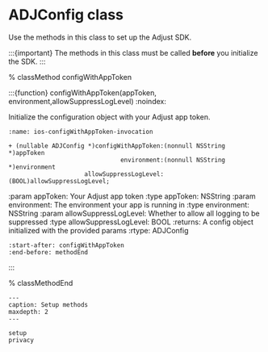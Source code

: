 # ADJConfig class

Use the methods in this class to set up the Adjust SDK.

:::{important}
The methods in this class must be called **before** you initialize the SDK.
:::

% classMethod configWithAppToken

:::{function} configWithAppToken(appToken, environment,allowSuppressLogLevel)
:noindex:

Initialize the configuration object with your Adjust app token.

```{code-block} objc
:name: ios-configWithAppToken-invocation

+ (nullable ADJConfig *)configWithAppToken:(nonnull NSString *)appToken
                               environment:(nonnull NSString *)environment
                     allowSuppressLogLevel:(BOOL)allowSuppressLogLevel;
```

:param appToken: Your Adjust app token
:type appToken: NSString
:param environment: The environment your app is running in
:type environment: NSString
:param allowSuppressLogLevel: Whether to allow all logging to be suppressed
:type allowSuppressLogLevel: BOOL
:returns: A config object initialized with the provided params
:rtype: ADJConfig

```{include} /ios/fragments/ADJConfig.md
:start-after: configWithAppToken
:end-before: methodEnd
```

:::

% classMethodEnd

```{toctree}
---
caption: Setup methods
maxdepth: 2
---

setup
privacy

```
